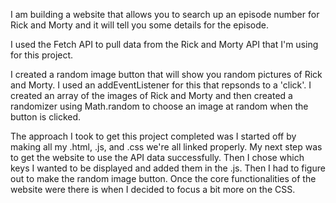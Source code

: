 I am building a website that allows you to search up an episode number for Rick and Morty and it will tell you some details for the episode.

I used the Fetch API to pull data from the Rick and Morty API that I'm using for this project. 

I created a random image button that will show you random pictures of Rick and Morty. I used an addEventListener for this that repsonds to a 'click'. I created an array of the images of Rick and Morty and then created a randomizer using Math.random to choose an image at random when the button is clicked.

The approach I took to get this project completed was I started off by making all my .html, .js, and .css we're all linked properly. My next step was to get the website to use the API data successfully. Then I chose which keys I wanted to be displayed and added them in the .js. Then I had to figure out to make the random image button. Once the core functionalities of the website were there is when I decided to focus a bit more on the CSS.